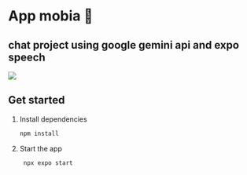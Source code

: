 # App mobia 👋

## chat project using google gemini api and expo speech
![](./assets/images/mobia.png)
## Get started

1. Install dependencies

   ```bash
   npm install
   ```

2. Start the app

   ```bash
    npx expo start
   ```

